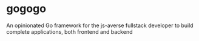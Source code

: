 # gogogo
An opinionated Go framework for the js-averse fullstack developer to build complete applications, both frontend and backend
